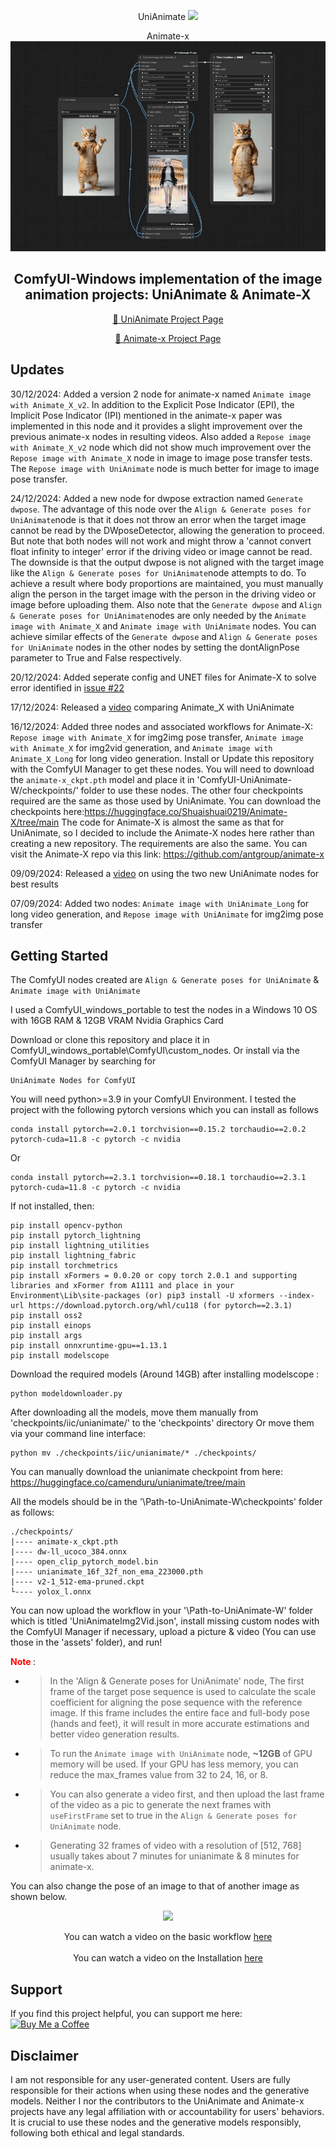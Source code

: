 <!-- main documents -->


<div align="center">

UniAnimate
<img src="gif.gif" />

Animate-x
<img src="catDanceGif.gif" />

## ComfyUI-Windows implementation of the image animation projects: UniAnimate & Animate-X
[🎨 UniAnimate Project Page](https://unianimate.github.io/)

[🎨 Animate-x Project Page](https://lucaria-academy.github.io/Animate-X/)
</div>

## Updates

30/12/2024: Added a version 2 node for animate-x named `Animate image with Animate_X_v2`. In addition to the Explicit Pose Indicator (EPI), the Implicit Pose Indicator (IPI) mentioned in the animate-x paper was implemented in this node and it provides a slight improvement over the previous animate-x nodes in resulting videos. Also added a `Repose image with Animate_X_v2` node which did not show much improvement over the `Repose image with Animate_X` node in image to image pose transfer tests. The `Repose image with UniAnimate` node is much better for image to image pose transfer.

24/12/2024: Added a new node for dwpose extraction named `Generate dwpose`. The advantage of this node over the `Align & Generate poses for UniAnimate`node is that it does not throw an error when the target image cannot be read by the DWposeDetector, allowing the generation to proceed. But note that both nodes will not work and might throw a 'cannot convert float infinity to integer' error if the driving video or image cannot be read. The downside is that the output dwpose is not aligned with the target image like the `Align & Generate poses for UniAnimate`node attempts to do. To achieve a result where body proportions are maintained, you must manually align the person in the target image with the person in the driving video or image before uploading them. Also note that the `Generate dwpose` and `Align & Generate poses for UniAnimate`nodes are only needed by the `Animate image with Animate_X` and `Animate image with UniAnimate` nodes. You can achieve similar effects of the `Generate dwpose` and `Align & Generate poses for UniAnimate` nodes in the other nodes by setting the dontAlignPose parameter to True and False respectively.

20/12/2024: Added seperate config and UNET files for Animate-X to solve error identified in [issue #22](https://github.com/Isi-dev/ComfyUI-UniAnimate-W/issues/22)

17/12/2024: Released a [video](https://youtu.be/OKFf8J-eMIc) comparing Animate_X with UniAnimate 

16/12/2024: Added three nodes and associated workflows for Animate-X: `Repose image with Animate_X` for img2img pose transfer, `Animate image with Animate_X` for img2vid generation, and `Animate image with Animate_X_Long` for long video generation. 
Install or Update this repository with the ComfyUI Manager to get these nodes. You will need to download the `animate-x_ckpt.pth` model and place it in 'ComfyUI-UniAnimate-W/checkpoints/' folder to use these nodes. The other four checkpoints required are the same as those used by UniAnimate. 
You can download the checkpoints here:https://huggingface.co/Shuaishuai0219/Animate-X/tree/main
The code for Animate-X is almost the same as that for UniAnimate, so I decided to include the Animate-X nodes here rather than creating a new repository. The requirements are also the same.
You can visit the Animate-X repo via this link: https://github.com/antgroup/animate-x



09/09/2024: Released a [video](https://youtu.be/Ne-DSBhfg8A) on using the two new UniAnimate nodes for best results 

07/09/2024: Added two nodes: `Animate image with UniAnimate_Long` for long video generation, and `Repose image with UniAnimate` for img2img pose transfer


## Getting Started

The ComfyUI nodes created are `Align & Generate poses for UniAnimate` & `Animate image with UniAnimate`    

I used a ComfyUI_windows_portable to test the nodes in a Windows 10 OS with 16GB RAM & 12GB VRAM Nvidia Graphics Card

Download or clone this repository and place it in ComfyUI_windows_portable\ComfyUI\custom_nodes\. Or install via the ComfyUI Manager by searching for

```
UniAnimate Nodes for ComfyUI
```

You will need python>=3.9 in your ComfyUI Environment.
I tested the project with the following pytorch versions which you can install as follows

```
conda install pytorch==2.0.1 torchvision==0.15.2 torchaudio==2.0.2 pytorch-cuda=11.8 -c pytorch -c nvidia

``` 

Or

```
conda install pytorch==2.3.1 torchvision==0.18.1 torchaudio==2.3.1 pytorch-cuda=11.8 -c pytorch -c nvidia

```

If not installed, then:


```
pip install opencv-python
pip install pytorch_lightning
pip install lightning_utilities 
pip install lightning_fabric
pip install torchmetrics
pip install xFormers = 0.0.20 or copy torch 2.0.1 and supporting libraries and xFormer from A1111 and place in your Environment\Lib\site-packages (or) pip3 install -U xformers --index-url https://download.pytorch.org/whl/cu118 (for pytorch==2.3.1)
pip install oss2
pip install einops
pip install args
pip install onnxruntime-gpu==1.13.1
pip install modelscope

```


Download the required models (Around 14GB) after installing modelscope :

```
python modeldownloader.py

```

After downloading all the models, move them manually from 'checkpoints/iic/unianimate/' to the 'checkpoints' directory
Or move them via your command line interface:

```
python mv ./checkpoints/iic/unianimate/* ./checkpoints/

```
You can manually download the unianimate checkpoint from here: https://huggingface.co/camenduru/unianimate/tree/main

All the models should be in the  '\Path-to-UniAnimate-W\checkpoints' folder as follows:


```
./checkpoints/
|---- animate-x_ckpt.pth
|---- dw-ll_ucoco_384.onnx
|---- open_clip_pytorch_model.bin
|---- unianimate_16f_32f_non_ema_223000.pth 
|---- v2-1_512-ema-pruned.ckpt
└---- yolox_l.onnx

```

You can now upload the workflow in your '\Path-to-UniAnimate-W\' folder which is titled 'UniAnimateImg2Vid.json', install missing custom nodes with the ComfyUI Manager if necessary, upload a picture & video (You can use those in the 'assets' folder), and run!


**<font color=red> Note </font>**:

- > In the 'Align & Generate poses for UniAnimate' node, The first frame of the target pose sequence is used to calculate the scale coefficient for aligning the pose sequence with the reference image. If this frame includes the entire face and full-body pose (hands and feet), it will result in more accurate estimations and better video generation results.

- > To run the `Animate image with UniAnimate` node, **~12GB** of GPU memory will be used. If your GPU has less memory, you can reduce the max_frames value from 32 to 24, 16, or 8.

- > You can also generate a video first, and then upload the last frame of the video as a pic to generate the next frames with `useFirstFrame` set to true in the `Align & Generate poses for UniAnimate` node.

- > Generating 32 frames of video with a resolution of [512, 768] usually takes about 7 minutes for unianimate & 8 minutes for animate-x.

You can also change the pose of an image to that of another image as shown below.

<div align="center">
<img src="repose.png" />

You can watch a video on the basic workflow [here](https://youtu.be/vR8EHoAQziI) 
<br></br>
You can watch a video on the Installation [here](https://youtu.be/NFnhELV4bG0)

</div>

## Support
If you find this project helpful, you can support me here:  
[![Buy Me a Coffee](https://img.shields.io/badge/Support-Buy%20Me%20a%20Coffee-orange?style=flat-square&logo=buy-me-a-coffee)](https://buymeacoffee.com/isiomo)

## Disclaimer
 
I am not responsible for any user-generated content. Users are fully responsible for their actions when using these nodes and the generative models. Neither I nor the contributors to the UniAnimate and Animate-x projects have any legal affiliation with or accountability for users' behaviors. It is crucial to use these nodes and the generative models responsibly, following both ethical and legal standards.
